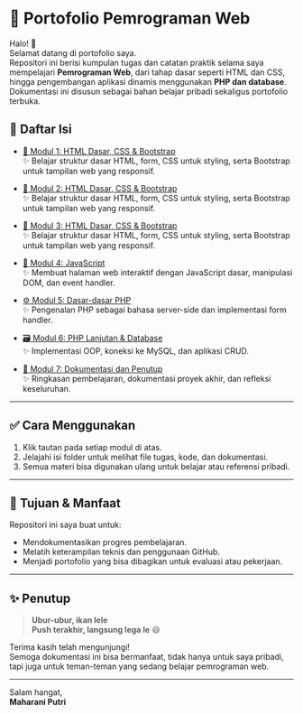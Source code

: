 # 📘 Portofolio Pemrograman Web

Halo! 👋  
Selamat datang di portofolio saya.  
Repositori ini berisi kumpulan tugas dan catatan praktik selama saya mempelajari **Pemrograman Web**, dari tahap dasar seperti HTML dan CSS, hingga pengembangan aplikasi dinamis menggunakan **PHP dan database**.  
Dokumentasi ini disusun sebagai bahan belajar pribadi sekaligus portofolio terbuka.

## 📁 Daftar Isi

- [📄 Modul 1: HTML Dasar, CSS & Bootstrap](https://github.com/maharani-project/Portofolio-Pemrograman-Web-202312001/tree/tugas/modul-1-3)  
  ✨ Belajar struktur dasar HTML, form, CSS untuk styling, serta Bootstrap untuk tampilan web yang responsif.

- [📄 Modul 2: HTML Dasar, CSS & Bootstrap](https://github.com/maharani-project/Portofolio-Pemrograman-Web-202312001/tree/tugas/modul-1-3)  
  ✨ Belajar struktur dasar HTML, form, CSS untuk styling, serta Bootstrap untuk tampilan web yang responsif.

- [📄 Modul 3: HTML Dasar, CSS & Bootstrap](https://github.com/maharani-project/Portofolio-Pemrograman-Web-202312001/tree/tugas/modul-1-3)  
  ✨ Belajar struktur dasar HTML, form, CSS untuk styling, serta Bootstrap untuk tampilan web yang responsif.

- [🧠 Modul 4: JavaScript](https://github.com/maharani-project/Portofolio-Pemrograman-Web-202312001/tree/tugas/modul-4-javascript)  
  ✨ Membuat halaman web interaktif dengan JavaScript dasar, manipulasi DOM, dan event handler.

- [⚙️ Modul 5: Dasar-dasar PHP](https://github.com/maharani-project/Portofolio-Pemrograman-Web-202312001/tree/tugas/modul-5-php)  
  ✨ Pengenalan PHP sebagai bahasa server-side dan implementasi form handler.

- [🗃️ Modul 6: PHP Lanjutan & Database](https://github.com/maharani-project/Portofolio-Pemrograman-Web-202312001/tree/tugas/modul-6-php-lanjutan)  
  ✨ Implementasi OOP, koneksi ke MySQL, dan aplikasi CRUD.

- [📝 Modul 7: Dokumentasi dan Penutup](https://github.com/maharani-project/Portofolio-Pemrograman-Web-202312001/blob/main/README.md)  
  ✨ Ringkasan pembelajaran, dokumentasi proyek akhir, dan refleksi keseluruhan.

---

## ✅ Cara Menggunakan

1. Klik tautan pada setiap modul di atas.
2. Jelajahi isi folder untuk melihat file tugas, kode, dan dokumentasi.
3. Semua materi bisa digunakan ulang untuk belajar atau referensi pribadi.

---

## 🎯 Tujuan & Manfaat

Repositori ini saya buat untuk:
- Mendokumentasikan progres pembelajaran.
- Melatih keterampilan teknis dan penggunaan GitHub.
- Menjadi portofolio yang bisa dibagikan untuk evaluasi atau pekerjaan.

---

## ✨ Penutup

> **Ubur-ubur, ikan lele**  
> **Push terakhir, langsung lega le** 😄  

Terima kasih telah mengunjungi!  
Semoga dokumentasi ini bisa bermanfaat, tidak hanya untuk saya pribadi, tapi juga untuk teman-teman yang sedang belajar pemrograman web.

---

Salam hangat,  
**Maharani Putri**
